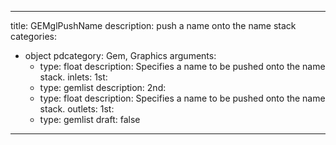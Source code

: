 
---
title: GEMglPushName
description: push a name onto the name stack
categories:
  - object
pdcategory: Gem, Graphics
arguments:
    - type: float
      description: Specifies a name to be pushed onto the name stack.
inlets:
  1st:
    - type: gemlist
      description:
  2nd:
    - type: float
      description: Specifies a name to be pushed onto the name stack.
outlets:
  1st:
    - type: gemlist
draft: false
---

